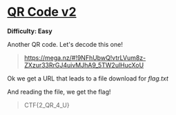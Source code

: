 # [QR Code v2](https://ctflearn.com/problems/236)

**Difficulty: Easy**

Another QR code. Let's decode this one!

> https://mega.nz/#!9NFhUbwQ!vtrLVum8z-ZXzur33RrGJ4uivMJhA9_5TW2ulHucXoU

Ok we get a URL that leads to a file download for *flag.txt*

And reading the file, we get the flag!

> CTF{2_QR_4_U}
